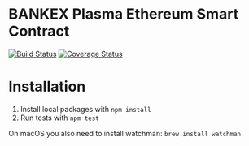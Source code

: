 # BANKEX Plasma Ethereum Smart Contract

[![Build Status](https://travis-ci.org/BANKEX/plasma-research.svg?branch=master)](https://travis-ci.org/BANKEX/plasma-research)
[![Coverage Status](https://coveralls.io/repos/github/BANKEX/plasma-research/badge.svg)](https://coveralls.io/github/BANKEX/plasma-research)

# Installation

1. Install local packages with `npm install`
2. Run tests with `npm test`

On macOS you also need to install watchman: `brew install watchman`
